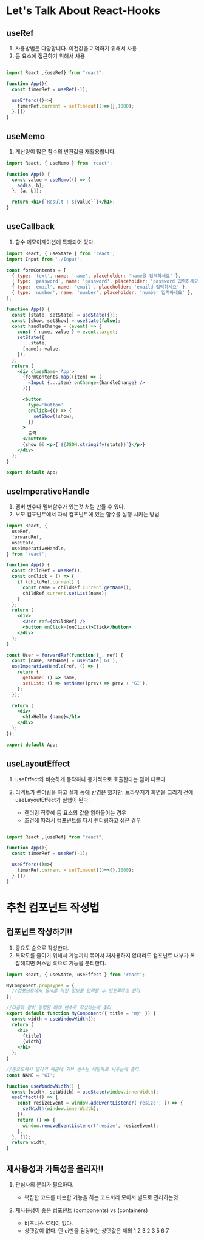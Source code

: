 # Let's Talk About React-Hooks

## useRef

1. 사용방법은 다양합니다. 이전값을 기억하기 위해서 사용
2. 돔 요소에 접근하기 위해서 사용

```jsx

import React ,{useRef} from "react";

function App(){
  const timerRef = useRef(-1);

  useEfferc(()=>{
    timerRef.current = setTimeout(()=>{},1000);
  }.[])
}


```

## useMemo

1. 계산량이 많은 함수의 반환값을 재활용합니다.

```jsx
import React, { useMemo } from 'react';

function App() {
  const value = useMemo(() => {
    add(a, b);
  }, [a, b]);

  return <h1>{`Result : ${value}`}</h1>;
}
```

## useCallback

1. 함수 메모이제이션에 특화되어 있다.

```jsx
import React, { useState } from 'react';
import Input from './Input';

const formContents = [
  { type: 'text', name: 'name', placeholder: 'name을 입력하세요' },
  { type: 'password', name: 'password', placeholder: 'password 입력하세요' },
  { type: 'email', name: 'email', placeholder: 'emaild 입력하세요' },
  { type: 'number', name: 'number', placeholder: 'number 입력하세요' },
];

function App() {
  const [state, setState] = useState({});
  const [show, setShow] = useState(false);
  const handleChange = (event) => {
    const { name, value } = event.target;
    setState({
      ...state,
      [name]: value,
    });
  };
  return (
    <div className='App'>
      {formContents.map((item) => (
        <Input {...item} onChange={handleChange} />
      ))}

      <button
        type='button'
        onClick={() => {
          setShow(!show);
        }}
      >
        출력
      </button>
      {show && <p>{`${JSON.stringify(state)}`}</p>}
    </div>
  );
}

export default App;
```

## useImperativeHandle

1. 멤버 변수나 멤버함수가 있는것 처럼 만들 수 있다.
2. 부모 컴포넌트에서 자식 컴포넌트에 있는 함수를 실행 시키는 방법

```jsx
import React, {
  useRef,
  forwardRef,
  useState,
  useImperativeHandle,
} from 'react';

function App() {
  const childRef = useRef();
  const onClick = () => {
    if (childRef.current) {
      const name = childRef.current.getName();
      childRef.current.setList(name);
    }
  };
  return (
    <div>
      <User ref={childRef} />
      <button onClick={onClick}>Click</button>
    </div>
  );
}

const User = forwardRef(function (_, ref) {
  const [name, setName] = useState('GI');
  useImperativeHandle(ref, () => {
    return {
      getName: () => name,
      setList: () => setName((prev) => prev + 'GI'),
    };
  });

  return (
    <div>
      <h1>Hello {name}</h1>
    </div>
  );
});

export default App;
```

## useLayoutEffect

1. useEffect와 비슷하게 동작하나 동기적으로 호출한다는 점이 다르다.
2. 리액트가 렌더링을 하고 실제 돔에 반영은 했지만. 브라우저가 화면을 그리기 전에 useLayoutEffect가 실행이 된다.

   - 렌더링 직후에 돔 요소의 값을 읽어들이는 경우
   - 조건에 따라서 컴포넌트를 다시 렌더링하고 싶은 경우

```jsx

import React ,{useRef} from "react";

function App(){
  const timerRef = useRef(-1);

  useEfferc(()=>{
    timerRef.current = setTimeout(()=>{},1000);
  }.[])
}


```

# 추천 컴포넌트 작성법

## 컴포넌트 작성하기!!

1. 중요도 순으로 작성한다.
2. 복작도를 줄이기 위해서 기능끼리 묶어서 재사용하지 않더라도 컴포넌트 내부가 복잡해지면 커스텀 훅으로 기능을 분리한다.

```jsx
import React, { useState, useEffect } from 'react';

MyComponent.propTypes = {
  //컴포넌트에서 올바른 타입 정보를 입력할 수 있도록작성 한다.
};

//다음과 같이 명명된 매개 변수로 작성하는게 좋다.
export default function MyComponent({ title = 'my' }) {
  const width = useWindowWidth();
  return (
    <h1>
      {title}
      {width}
    </h1>
  );
}

//중요도에서 밀리기 때문에 외부 변수는 대문자로 써주는게 좋다.
const NAME = 'GI';

function useWindowWidth() {
  const [width, setWidth] = useState(window.innerWidth);
  useEffect(() => {
    const resizeEvent = window.addEventListener('resize', () => {
      setWidth(window.innerWidth);
    });
    return () => {
      window.removeEventListener('resize', resizeEvent);
    };
  }, []);
  return width;
}
```

## 재사용성과 가독성을 올리자!!

1. 관심사의 분리가 필요하다.
   - 복잡한 코드를 비슷한 기능을 하는 코드끼리 모아서 별도로 관리하는것
2. 재사용성이 좋은 컴포넌트 (components) vs (containers)

   - 비즈니스 로직이 없다.
   - 상탯값이 없다. 단 ui만을 담당하는 상탯값은 제외
     1
     2
     3
     2
     3
     5
     6
     7
